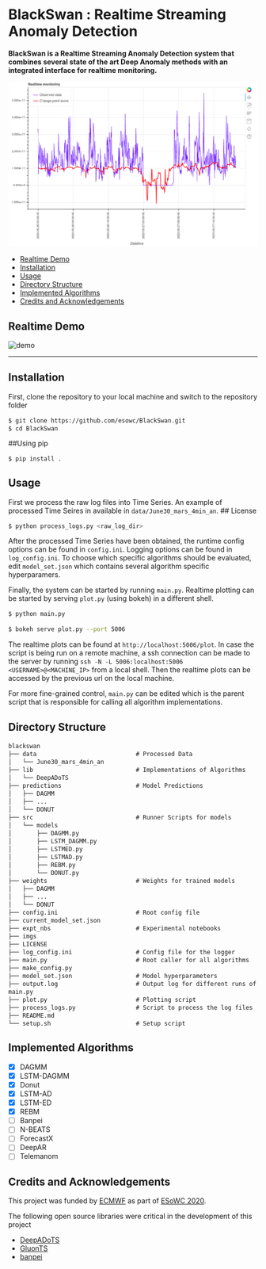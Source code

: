# BlackSwan : Realtime Streaming Anomaly Detection

**BlackSwan is a Realtime Streaming Anomaly Detection system that combines several state of the art Deep Anomaly methods with an integrated interface for realtime monitoring.**

![image](imgs/anomaly.png)

- [Realtime Demo](#realtime-demo)
- [Installation](#installation)
- [Usage](#usage)
- [Directory Structure](#directory-structure)
- [Implemented Algorithms](#implemented-algorithms)
- [Credits and Acknowledgements](#credits-and-acknowledgements)



## Realtime Demo

![demo](imgs/demo.gif)

---

## Installation

First, clone the repository to your local machine and switch to the repository folder

```
$ git clone https://github.com/esowc/BlackSwan.git
$ cd BlackSwan
```

##Using pip
```
$ pip install .
```

## Usage

First we process the raw log files into Time Series. An example of processed Time Seires in available in `data/June30_mars_4min_an`.  ## License



```sh
$ python process_logs.py <raw_log_dir>
```

After the processed Time Series have been obtained, the runtime config options can be found in `config.ini`. Logging options can be found in `log_config.ini`. To choose which specific algorithms should be evaluated, edit `model_set.json` which contains several algorithm specific hyperparamers. 

Finally, the system can be started by running `main.py`. Realtime plotting can be started by serving `plot.py` (using bokeh) in a different shell.


```sh
$ python main.py
```

```sh
$ bokeh serve plot.py --port 5006
```

The realtime plots can be found at `http://localhost:5006/plot`. In case the script is being run on a remote machine, a ssh connection can be made to the server by running `ssh -N -L 5006:localhost:5006 <USERNAME>@<MACHINE_IP>` from a local shell. Then the realtime plots can be accessed by the previous url on the local machine.

For more fine-grained control, `main.py` can be edited which is the parent script that is responsible for calling all algorithm implementations.


## Directory Structure

```
blackswan
├── data                            # Processed Data
│   └── June30_mars_4min_an
├── lib                             # Implementations of Algorithms
│   └── DeepADoTS
├── predictions                     # Model Predictions
│   ├── DAGMM
│   ├── ...
│   └── DONUT
├── src                             # Runner Scripts for models
│   └── models
│       ├── DAGMM.py
│       ├── LSTM_DAGMM.py
│       ├── LSTMED.py
│       ├── LSTMAD.py
│       ├── REBM.py
│       └── DONUT.py
├── weights                         # Weights for trained models
│   ├── DAGMM
│   ├── ...
│   └── DONUT
├── config.ini                      # Root config file 
├── current_model_set.json          
├── expt_nbs                        # Experimental notebooks
├── imgs            
├── LICENSE
├── log_config.ini                  # Config file for the logger
├── main.py                         # Root caller for all algorithms 
├── make_config.py
├── model_set.json                  # Model hyperparameters
├── output.log                      # Output log for different runs of main.py
├── plot.py                         # Plotting script
├── process_logs.py                 # Script to process the log files
├── README.md
└── setup.sh                        # Setup script

```

## Implemented Algorithms

- [x] DAGMM 
- [x] LSTM-DAGMM
- [x] Donut
- [x] LSTM-AD
- [x] LSTM-ED
- [x] REBM
- [ ] Banpei
- [ ] N-BEATS
- [ ] ForecastX
- [ ] DeepAR
- [ ] Telemanom 

## Credits and Acknowledgements

This project was funded by [ECMWF](https://www.ecmwf.int/) as part of [ESoWC 2020](https://esowc.ecmwf.int/). 

The following open source libraries were critical in the development of this project
  - [DeepADoTS](https://github.com/KDD-OpenSource/DeepADoTS)
  - [GluonTS](https://gluon-ts.mxnet.io/)
  - [banpei](https://github.com/tsurubee/banpei)
